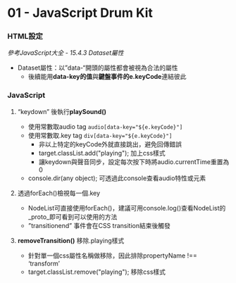 # 01 - JavaScript Drum Kit

### HTML設定
*參考JavaScript大全 - 15.4.3 Dataset屬性*
  * Dataset屬性：以”data-“開頭的屬性都會被視為合法的屬性
	  * 後續能用**data-key的值**與**鍵盤事件的e.keyCode**連結彼此

### JavaScript
1. “keydown” 後執行**playSound()**
	* 使用常數取audio tag `audio[data-key="${e.keyCode}"]`
	* 使用常數取.key tag `div[data-key="${e.keyCode}"]`
		* 非以上特定的keyCode外就直接跳出，避免回傳錯誤
		* target.classList.add("playing"); 加上css樣式
		* 讓keydown與聲音同步，設定每次按下時將audio.currentTime重置為0
	* console.dir(any object);  可透過此console查看audio特性或元素

2. 透過forEach()檢視每一個.key
	* NodeList可直接使用forEach()，建議可用console.log()查看NodeList的_proto_即可看到可以使用的方法
	* ”transitionend” 事件會在CSS transition結束後觸發
	
3. **removeTransition()** 移除.playing樣式
	* 針對單一個css屬性名稱做移除，因此排除propertyName !== ‘transform’
	* target.classList.remove("playing"); 移除css樣式





